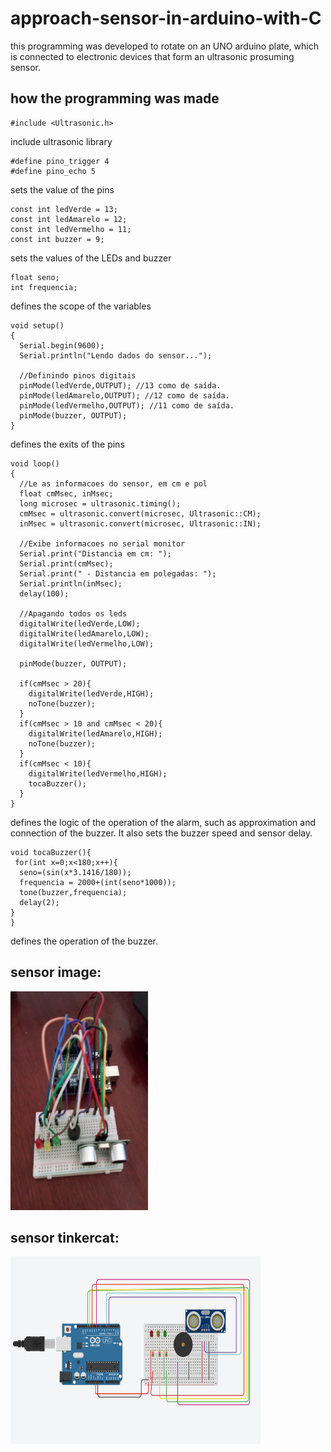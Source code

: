 
<h1>approach-sensor-in-arduino-with-C</h1>

this programming was developed to rotate on an UNO arduino plate, which is connected to electronic devices that form an ultrasonic prosuming sensor.

<h2>how the programming was made</h2>


~~~
#include <Ultrasonic.h>
~~~
include ultrasonic library

~~~
#define pino_trigger 4
#define pino_echo 5
~~~
sets the value of the pins

~~~
const int ledVerde = 13;
const int ledAmarelo = 12;
const int ledVermelho = 11;
const int buzzer = 9;
~~~
sets the values of the LEDs and buzzer

~~~
float seno;
int frequencia;
~~~
defines the scope of the variables

~~~
void setup()
{
  Serial.begin(9600);
  Serial.println("Lendo dados do sensor...");
   
  //Definindo pinos digitais
  pinMode(ledVerde,OUTPUT); //13 como de saída.
  pinMode(ledAmarelo,OUTPUT); //12 como de saída.
  pinMode(ledVermelho,OUTPUT); //11 como de saída.
  pinMode(buzzer, OUTPUT); 
}
~~~
defines the exits of the pins

~~~
void loop()
{
  //Le as informacoes do sensor, em cm e pol
  float cmMsec, inMsec;
  long microsec = ultrasonic.timing();
  cmMsec = ultrasonic.convert(microsec, Ultrasonic::CM);
  inMsec = ultrasonic.convert(microsec, Ultrasonic::IN);
  
  //Exibe informacoes no serial monitor
  Serial.print("Distancia em cm: ");
  Serial.print(cmMsec);
  Serial.print(" - Distancia em polegadas: ");
  Serial.println(inMsec);
  delay(100);

  //Apagando todos os leds
  digitalWrite(ledVerde,LOW);  
  digitalWrite(ledAmarelo,LOW);
  digitalWrite(ledVermelho,LOW);

  pinMode(buzzer, OUTPUT); 
  
  if(cmMsec > 20){
    digitalWrite(ledVerde,HIGH);
    noTone(buzzer);
  }
  if(cmMsec > 10 and cmMsec < 20){
    digitalWrite(ledAmarelo,HIGH);
    noTone(buzzer);
  }
  if(cmMsec < 10){
    digitalWrite(ledVermelho,HIGH);
    tocaBuzzer();
  }
}
~~~
defines the logic of the operation of the alarm, such as approximation and connection of the buzzer. It also sets the buzzer speed and sensor delay.
~~~
void tocaBuzzer(){
 for(int x=0;x<180;x++){
  seno=(sin(x*3.1416/180));
  frequencia = 2000+(int(seno*1000));
  tone(buzzer,frequencia);
  delay(2);
}
}
~~~
defines the operation of the buzzer.

<h2>sensor image:</h2>
<p>
	<img src="https://github.com/leonardo8787/approach-sensor-in-arduino-with-C/blob/main/WhatsApp%20Image%202021-09-20%20at%2009.34.03.jpeg" width="220" height="350">
</p>

<h2>sensor tinkercat:</h2>
<p>
	<img src="https://github.com/leonardo8787/approach-sensor-in-arduino-with-C/blob/main/WhatsApp%20Image%202021-09-28%20at%2011.07.21.jpeg" width="400" height="300">
</p>
